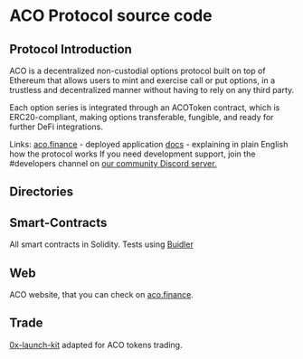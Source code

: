 # ACO Protocol source code
## Protocol Introduction

ACO is a decentralized non-custodial options protocol built on top of Ethereum that allows users to mint and exercise call or put options, in a trustless and decentralized manner without having to rely on any third party.

Each option series is integrated through an ACOToken contract, which is ERC20-compliant, making options transferable, fungible, and ready for further DeFi integrations.

Links:
[aco.finance](https://aco.finance) - deployed application
[docs](https://docs.aco.finance) - explaining in plain English how the protocol works
If you need development support,  join the #developers channel on [our community Discord server.](https://discord.gg/9JqeMxs)


## Directories

## Smart-Contracts
All smart contracts in Solidity. Tests using [Buidler](https://github.com/nomiclabs/buidler)

## Web
ACO website, that you can check on [aco.finance](https://aco.finance).

## Trade
[0x-launch-kit](https://github.com/0xProject/0x-launch-kit-frontend) adapted for ACO tokens trading.
